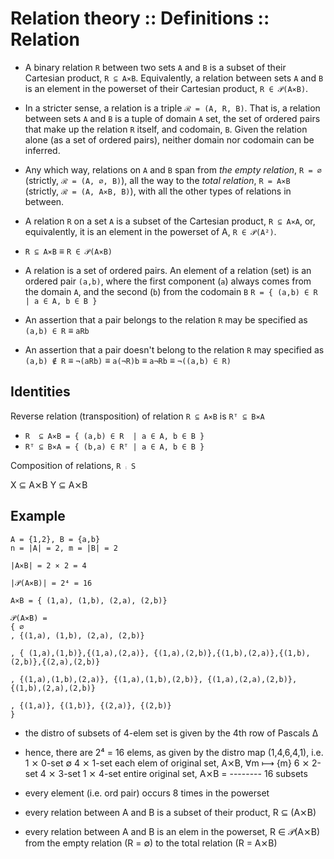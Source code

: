# Relation theory :: Definitions :: Relation

* A binary relation `R` between two sets `A` and `B` is a subset of their Cartesian product, `R ⊆ A⨯B`. Equivalently, a relation between sets `A` and `B` is an element in the powerset of their Cartesian product, `R ∈ 𝒫(A⨯B)`.

* In a stricter sense, a relation is a triple `ℛ = (A, R, B)`. That is, a relation between sets `A` and `B` is a tuple of domain `A` set, the set of ordered pairs that make up the relation `R` itself, and codomain, `B`. Given the relation alone (as a set of ordered pairs), neither domain nor codomain can be inferred.

* Any which way, relations on `A` and `B` span from *the empty relation*, `R = ∅` (strictly, `ℛ = (A, ∅, B)`), all the way to the *total relation*, `R = A⨯B` (strictly, `ℛ = (A, A⨯B, B)`), with all the other types of relations in between.

* A relation `R` on a set `A` is a subset of the Cartesian product, `R ⊆ A⨯A`, or, equivalently, it is an element in the powerset of A, `R ∈ 𝒫(A²)`.
- `R ⊆ A⨯B` ≡ `R ∈ 𝒫(A⨯B)`

* A relation is a set of ordered pairs. An element of a relation (set) is an ordered pair `(a,b)`, where the first component (`a`) always comes from the domain `A`, and the second (`b`) from the codomain `B`
`R = { (a,b) ∈ R | a ∈ A, b ∈ B }`

* An assertion that a pair belongs to the relation `R` may be specified as
`(a,b) ∈ R` ≡ `aRb`

* An assertion that a pair doesn't belong to the relation `R` may specified as
`(a,b) ∉ R` ≡ `¬(aRb)` ≡ `a(¬R)b` ≡ `a¬Rb` ≡ `¬((a,b) ∈ R)`



## Identities

Reverse relation (transposition) of relation `R ⊆ A⨯B` is `Rᵀ ⊆ B⨯A`
- `R  ⊆ A⨯B = { (a,b) ∈ R  | a ∈ A, b ∈ B }`
- `Rᵀ ⊆ B⨯A = { (b,a) ∈ Rᵀ | a ∈ A, b ∈ B }`

Composition of relations, `R ⨾ S`

X ⊆ A⨯B
Y ⊆ A⨯B



## Example

```
A = {1,2}, B = {a,b}
n = |A| = 2, m = |B| = 2

|A⨯B| = 2 ⨯ 2 = 4

|𝒫(A⨯B)| = 2⁴ = 16

A⨯B = { (1,a), (1,b), (2,a), (2,b)}

𝒫(A⨯B) =
{ ∅
, {(1,a), (1,b), (2,a), (2,b)}

, { (1,a),(1,b)},{(1,a),(2,a)}, {(1,a),(2,b)},{(1,b),(2,a)},{(1,b),(2,b)},{(2,a),(2,b)}

, {(1,a),(1,b),(2,a)}, {(1,a),(1,b),(2,b)}, {(1,a),(2,a),(2,b)}, {(1,b),(2,a),(2,b)}

, {(1,a)}, {(1,b)}, {(2,a)}, {(2,b)}
}
```

- the distro of subsets of 4-elem set is given by the 4th row of Pascals Δ
- hence, there are 2⁴ = 16 elems, as given by the distro map (1,4,6,4,1), i.e.
  1 ⨯ 0-set   ∅
  4 ⨯ 1-set   each elem of original set, A⨯B, ∀m ⟼ {m}
  6 ⨯ 2-set
  4 ⨯ 3-set
  1 ⨯ 4-set   entire original set, A⨯B
  = --------
  16 subsets

- every element (i.e. ord pair) occurs 8 times in the powerset
- every relation between A and B is a subset of their product, R ⊆ (A⨯B)
- every relation between A and B is an elem in the powerset, R ∈ 𝒫(A⨯B)    
  from the empty relation (R = ∅) to the total relation (R = A⨯B)
